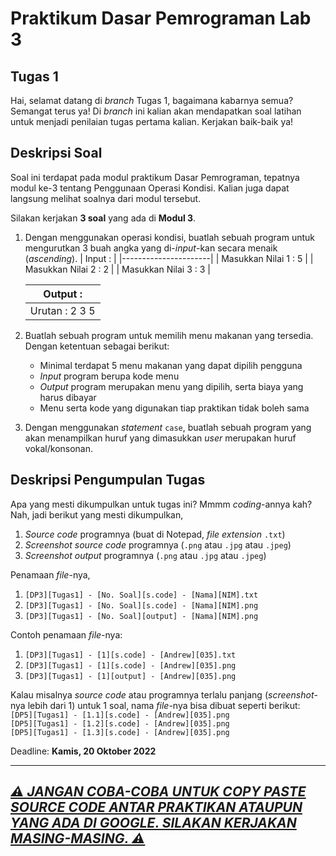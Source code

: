 # Praktikum Dasar Pemrograman Lab 3

## Tugas 1

Hai, selamat datang di _branch_ Tugas 1, bagaimana kabarnya semua? Semangat terus ya! Di _branch_ ini kalian akan mendapatkan soal latihan untuk menjadi penilaian tugas pertama kalian. Kerjakan baik-baik ya!

## Deskripsi Soal

Soal ini terdapat pada modul praktikum Dasar Pemrograman, tepatnya modul ke-3 tentang Penggunaan Operasi Kondisi. Kalian juga dapat langsung melihat soalnya dari modul tersebut.

Silakan kerjakan **3 soal** yang ada di **Modul 3**.

1. Dengan menggunakan operasi kondisi, buatlah sebuah program untuk mengurutkan 3 buah angka yang di-_input_-kan secara menaik (_ascending_).
   | Input :              |
   |----------------------|
   | Masukkan Nilai 1 : 5 |
   | Masukkan Nilai 2 : 2 |
   | Masukkan Nilai 3 : 3 |
   
   | Output :             |
   |----------------------|
   | Urutan : 2 3 5       |
   
2. Buatlah sebuah program untuk memilih menu makanan yang tersedia. Dengan ketentuan sebagai berikut:
   * Minimal terdapat 5 menu makanan yang dapat dipilih pengguna
   * _Input_ program berupa kode menu
   * _Output_ program merupakan menu yang dipilih, serta biaya yang harus dibayar
   * Menu serta kode yang digunakan tiap praktikan tidak boleh sama

3. Dengan menggunakan _statement_ `case`, buatlah sebuah program yang akan menampilkan huruf yang dimasukkan _user_ merupakan huruf vokal/konsonan.

## Deskripsi Pengumpulan Tugas

Apa yang mesti dikumpulkan untuk tugas ini? Mmmm _coding_-annya kah? Nah, jadi berikut yang mesti dikumpulkan,
1. _Source code_ programnya (buat di Notepad, _file extension_ `.txt`)
2. _Screenshot source code_ programnya (`.png` atau `.jpg` atau `.jpeg`)
3. _Screenshot output_ programnya (`.png` atau `.jpg` atau `.jpeg`)

Penamaan _file_-nya,
1. `[DP3][Tugas1] - [No. Soal][s.code] - [Nama][NIM].txt`
2. `[DP3][Tugas1] - [No. Soal][s.code] - [Nama][NIM].png`
3. `[DP3][Tugas1] - [No. Soal][output] - [Nama][NIM].png`

Contoh penamaan _file_-nya:
1. `[DP3][Tugas1] - [1][s.code] - [Andrew][035].txt`
2. `[DP3][Tugas1] - [1][s.code] - [Andrew][035].png`
3. `[DP3][Tugas1] - [1][output] - [Andrew][035].png`

Kalau misalnya _source code_ atau programnya terlalu panjang (_screenshot_-nya lebih dari 1) untuk 1 soal, nama _file_-nya bisa dibuat seperti berikut:  
`[DP5][Tugas1] - [1.1][s.code] - [Andrew][035].png`  
`[DP5][Tugas1] - [1.2][s.code] - [Andrew][035].png`  
`[DP5][Tugas1] - [1.3][s.code] - [Andrew][035].png`  

Deadline: **Kamis, 20 Oktober 2022**

---

<h2><ins><b><i>⚠️ JANGAN COBA-COBA UNTUK COPY PASTE SOURCE CODE ANTAR PRAKTIKAN ATAUPUN YANG ADA DI GOOGLE. SILAKAN KERJAKAN MASING-MASING. ⚠️</i></b></ins></h2>

